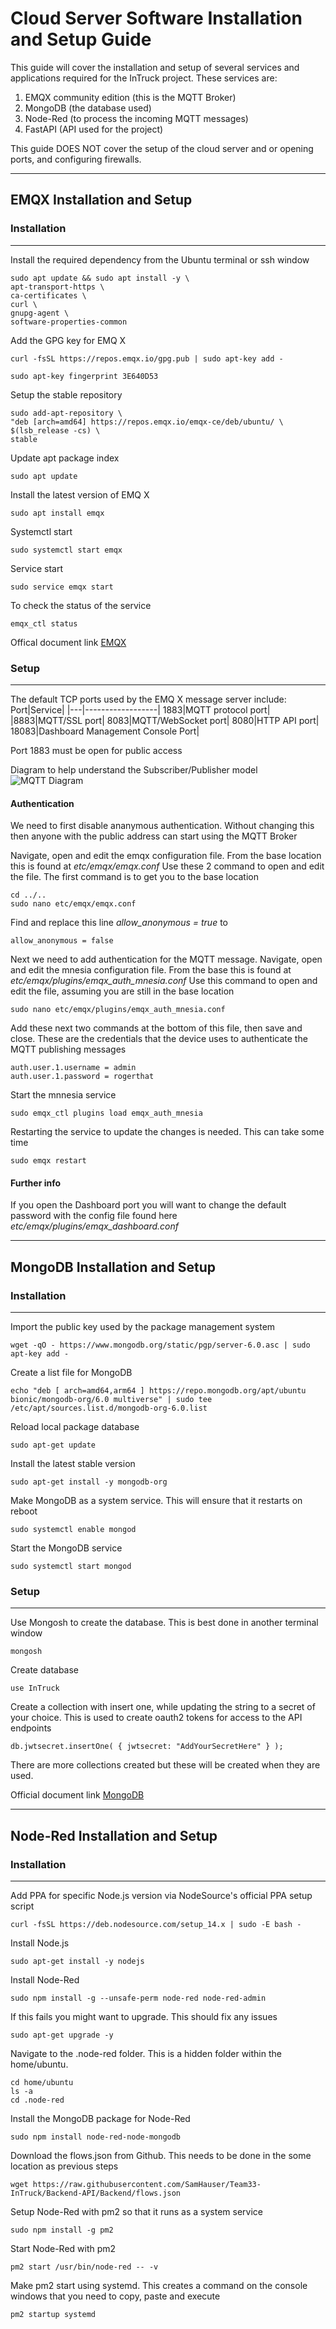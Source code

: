 # Cloud Server Software Installation and Setup Guide
This guide will cover the installation and setup of several services and applications required for the InTruck project. These services are:
1. EMQX community edition (this is the MQTT Broker)
2. MongoDB (the database used)
3. Node-Red (to process the incoming MQTT messages)
4. FastAPI (API used for the project)

This guide DOES NOT cover the setup of the cloud server and or opening ports, and configuring firewalls.
***
## EMQX Installation and Setup
### Installation
---
Install the required dependency from the Ubuntu terminal or ssh window
```console
sudo apt update && sudo apt install -y \
apt-transport-https \
ca-certificates \
curl \
gnupg-agent \
software-properties-common
```
Add the GPG key for EMQ X
```console
curl -fsSL https://repos.emqx.io/gpg.pub | sudo apt-key add -
```
```console
sudo apt-key fingerprint 3E640D53
```
Setup the stable repository
```console
sudo add-apt-repository \
"deb [arch=amd64] https://repos.emqx.io/emqx-ce/deb/ubuntu/ \
$(lsb_release -cs) \
stable
```
Update apt package index
```Console
sudo apt update
```
Install the latest version of EMQ X
```Console
sudo apt install emqx
```
Systemctl start
```Console
sudo systemctl start emqx
```
Service start
```Console
sudo service emqx start
```
To check the status of the service
```Console
emqx_ctl status
```

Offical document link
[EMQX](https://www.emqx.io/docs/en/v3.0/install.html#ubuntu)

### Setup
---
The default TCP ports used by the EMQ X message server include:
Port|Service|
|---|------------------|
1883|MQTT protocol port|
|8883|MQTT/SSL port|
8083|MQTT/WebSocket port|
8080|HTTP API port|
18083|Dashboard Management Console Port|

Port 1883 must be open for public access

Diagram to help understand the Subscriber/Publisher model
![MQTT Diagram](https://emqxio-docs.emqx.net/docs/docs-assets/img/guide_1.479a9e54.png)

#### Authentication
We need to first disable ananymous authentication. Without changing this then anyone with the public address can start using the MQTT Broker

Navigate, open and edit the emqx configuration file. From the base location this is found at _etc/emqx/emqx.conf_
Use these 2 command to open and edit the file. The first command is to get you to the base location
```Console
cd ../..
sudo nano etc/emqx/emqx.conf
```
Find and replace this line _allow_anonymous = true_ to
```Console
allow_anonymous = false
```

Next we need to add authentication for the MQTT message. Navigate, open and edit the mnesia configuration file. From the base this is found at _etc/emqx/plugins/emqx_auth_mnesia.conf_
Use this command to open and edit the file, assuming you are still in the base location
```Console
sudo nano etc/emqx/plugins/emqx_auth_mnesia.conf
```
Add these next two commands at the bottom of this file, then save and close. These are the credentials that the device uses to authenticate the MQTT publishing messages
```Console
auth.user.1.username = admin
auth.user.1.password = rogerthat
```
Start the mnnesia service
```Console
sudo emqx_ctl plugins load emqx_auth_mnesia
```
Restarting the service to update the changes is needed. This can take some time
```Console
sudo emqx restart
```

#### Further info
If you open the Dashboard port you will want to change the default password with the config file found here _etc/emqx/plugins/emqx_dashboard.conf_

***
## MongoDB Installation and Setup
### Installation
---
Import the public key used by the package management system
```Console
wget -qO - https://www.mongodb.org/static/pgp/server-6.0.asc | sudo apt-key add -
```
Create a list file for MongoDB
```Console
echo "deb [ arch=amd64,arm64 ] https://repo.mongodb.org/apt/ubuntu bionic/mongodb-org/6.0 multiverse" | sudo tee /etc/apt/sources.list.d/mongodb-org-6.0.list
```
Reload local package database
```Console
sudo apt-get update
```
Install the latest stable version
```Console
sudo apt-get install -y mongodb-org
```
Make MongoDB as a system service. This will ensure that it restarts on reboot
```Console
sudo systemctl enable mongod
```
Start the MongoDB service
```Console
sudo systemctl start mongod
```

### Setup
---
Use Mongosh to create the database. This is best done in another terminal window
```Console
mongosh
```
Create database
```Console
use InTruck
```
Create a collection with insert one, while updating the string to a secret of your choice. This is used to create oauth2 tokens for access to the API endpoints
```Console
db.jwtsecret.insertOne( { jwtsecret: "AddYourSecretHere" } );
```

There are more collections created but these will be created when they are used.

Official document link
[MongoDB](https://www.mongodb.com/docs/manual/tutorial/install-mongodb-on-ubuntu/)

***
## Node-Red Installation and Setup
### Installation
---
Add PPA for specific Node.js version via NodeSource's official PPA setup script
```Console
curl -fsSL https://deb.nodesource.com/setup_14.x | sudo -E bash -
```
Install Node.js
```Console
sudo apt-get install -y nodejs
```
Install Node-Red
```Console
sudo npm install -g --unsafe-perm node-red node-red-admin
```
If this fails you might want to upgrade. This should fix any issues
```Console
sudo apt-get upgrade -y
```
Navigate to the .node-red folder. This is a hidden folder within the home/ubuntu.
```Console
cd home/ubuntu
ls -a
cd .node-red
```
Install the MongoDB package for Node-Red
```Console
sudo npm install node-red-node-mongodb
```
Download the flows.json from Github. This needs to be done in the some location as previous steps
```Console
wget https://raw.githubusercontent.com/SamHauser/Team33-InTruck/Backend-API/Backend/flows.json
```
Setup Node-Red with pm2 so that it runs as a system service
```Console
sudo npm install -g pm2
```
Start Node-Red with pm2
```Console
pm2 start /usr/bin/node-red -- -v
```
Make pm2 start using systemd. This creates a command on the console windows that you need to copy, paste and execute
```Console
pm2 startup systemd
```
